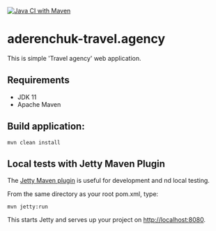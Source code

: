 [![Java CI with Maven](https://github.com/Brest-Java-Course-2021/vpunko/actions/workflows/maven.yml/badge.svg?branch=main)](https://github.com/Brest-Java-Course-2021/vpunko/actions/workflows/maven.yml)
# aderenchuk-travel.agency

This is simple 'Travel agency' web application.

## Requirements

* JDK 11
* Apache Maven

## Build application:
```
mvn clean install
```

## Local tests with Jetty Maven Plugin

The [Jetty Maven plugin](https://www.eclipse.org/jetty/documentation/jetty-10/programming-guide/index.html#jetty-maven-plugin) is useful for development and nd local testing.

From the same directory as your root pom.xml, type:
```
mvn jetty:run
```

This starts Jetty and serves up your project on [http://localhost:8080](http://localhost:8080).
